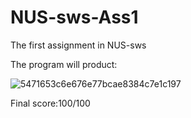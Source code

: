 # NUS-sws-Ass1
The first assignment in NUS-sws

The program will product:

![5471653c6e676e77bcae8384c7e1c197](NUS-sws-Ass1/5471653c6e676e77bcae8384c7e1c197.png)

Final score:100/100

